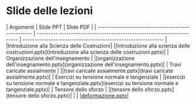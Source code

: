 # Slide delle lezioni


| Argomenti                                         | Slide PPT |                           Slide PDF                                              |
| -------------------------------------------------- | ---------  ------------------------------------------------------------ | ------------------------------------------------------------ |
|Introduzione alla Scienza delle Costruzioni| |[introduzione alla scienza delle costruzioni.pptx](introduzione alla scienza delle costruzioni.pptx)|
| Organizzazione dell'insegnamento |                     |[organizzazione dell'insegnamento.pptx](organizzazione dell'insegnamento.pptx)|
| Travi caricate assialmente | |[travi caricate assialmente.pptx](travi caricate assialmente.pptx)|
| Esercizi su tensione normale e tangenziale | |[esercizi su tensione normale e tangenziale.pptx](esercizi su tensione normale e tangenziale.pptx)|
| Tensore dello sforzo | |[tensore dello sforzo.pptx](tensore dello sforzo.pptx)|
|  | |[deformazione.pptx](deformazione.pptx)|

